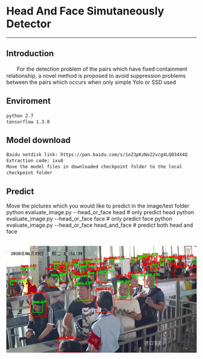# Head And Face Simutaneously Detector
------ 
## Introduction
　　For the detection problem of the pairs which have fixed containment relationship, a novel method is proposed to avoid suppression problems between the pairs which occurs when only simple Yolo or SSD used
## Enviroment
    python 2.7
    tensorflow 1.3.0
## Model download
    Baidu netdisk link: https://pan.baidu.com/s/1oZ3pKzNo22vcg4LQ034X4Q Extraction code: ixu8
    Move the model files in downloaded checkpoint folder to the local checkpoint folder
## Predict
   Move the pictures which you would like to predict in the image/test folder
      python evaluate_image.py --head_or_face head    # only predict head
      python evaluate_image.py --head_or_face face    # only predict face
      python evaluate_image.py --head_or_face head_and_face    # predict both head and face 
## 
  ![avatar](image/result/10.202.112.92_01_20180619111902634_3_2600.jpg)
